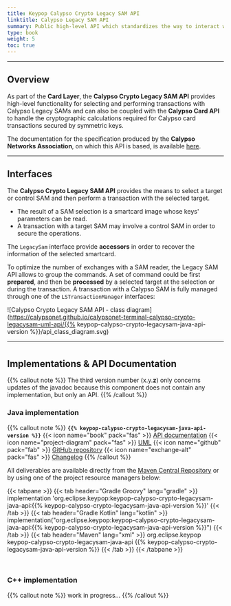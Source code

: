 ```yaml
---
title: Keypop Calypso Crypto Legacy SAM API
linktitle: Calypso Legacy SAM API
summary: Public high-level API which standardizes the way to interact with a Calypso® legacy SAM product (SAM-C1, HSM-C1, etc...).
type: book
weight: 5
toc: true
---
```


---
## Overview

As part of the **Card Layer**, the **Calypso Crypto Legacy SAM API** provides high-level functionality for selecting 
and performing transactions with Calypso Legacy SAMs and can also be coupled with the **Calypso Card API** to handle the 
cryptographic calculations required for Calypso card transactions secured by symmetric keys.

The documentation for the specification produced by the **Calypso Networks Association**, on which this API is based,
is available [here](https://calypsonet.org/).

---
## Interfaces

The **Calypso Crypto Legacy SAM API** provides the means to select a target or control SAM and then perform a transaction with the selected target.
- The result of a SAM selection is a smartcard image whose keys' parameters can be read.
- A transaction with a target SAM may involve a control SAM in order to secure the operations.

The `LegacySam` interface provide **accessors** in order to recover the information of the selected smartcard.

To optimize the number of exchanges with a SAM reader, the Legacy SAM API allows to group the commands.
A set of command could be first **prepared**, and then be **processed** by a selected target at the selection or
during the transaction.
A transaction with a Calypso SAM is fully managed through one of the `LSTransactionManager` interfaces:

![Calypso Crypto Legacy SAM API - class diagram](https://calypsonet.github.io/calypsonet-terminal-calypso-crypto-legacysam-uml-api/{{% keypop-calypso-crypto-legacysam-java-api-version %}}/api_class_diagram.svg)

---
#
## Implementations & API Documentation

{{% callout note %}}
The third version number (x.y.**z**) only concerns updates of the javadoc because this component does not contain any
implementation, but only an API.
{{% /callout %}}

### Java implementation
{{% callout note %}}
**`{{% keypop-calypso-crypto-legacysam-java-api-version %}}`**
<span class="component-metadata">{{< icon name="book" pack="fas" >}} [API documentation](https://eclipse-keypop.github.io/keypop-calypso-crypto-legacysam-java-api/)</span>
<span class="component-metadata">{{< icon name="project-diagram" pack="fas" >}} [UML](https://calypsonet.github.io/calypsonet-terminal-calypso-crypto-legacysam-uml-api/)</span>
<span class="component-metadata">{{< icon name="github" pack="fab" >}} [GitHub repository](https://github.com/eclipse-keypop/keypop-calypso-crypto-legacysam-java-api/)</span>
<span class="component-metadata">{{< icon name="exchange-alt" pack="fas" >}} [Changelog](https://github.com/eclipse-keypop/keypop-calypso-crypto-legacysam-java-api/blob/main/CHANGELOG.md)</span>
{{% /callout %}}

All deliverables are available directly from the [Maven Central Repository](https://central.sonatype.com/search?q=keypop-calypso-crypto-legacysam-java-api) or by using one of the project resource managers below:

{{< tabpane >}}
{{< tab header="Gradle Groovy" lang="gradle" >}}
implementation 'org.eclipse.keypop:keypop-calypso-crypto-legacysam-java-api:{{% keypop-calypso-crypto-legacysam-java-api-version %}}'
{{< /tab >}}
{{< tab header="Gradle Kotlin" lang="kotlin" >}}
implementation("org.eclipse.keypop:keypop-calypso-crypto-legacysam-java-api:{{% keypop-calypso-crypto-legacysam-java-api-version %}}")
{{< /tab >}}
{{< tab header="Maven" lang="xml" >}}
<dependency>
<groupId>org.eclipse.keypop</groupId>
<artifactId>keypop-calypso-crypto-legacysam-java-api</artifactId>
<version>{{% keypop-calypso-crypto-legacysam-java-api-version %}}</version>
</dependency>
{{< /tab >}}
{{< /tabpane >}}

<br>

### C++ implementation
{{% callout note %}}
work in progress...
{{% /callout %}}
